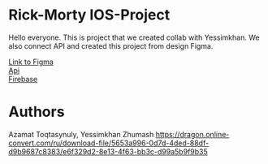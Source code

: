 # Rick-Morty IOS-Project

Hello everyone. This is project that we created collab with Yessimkhan. We also connect API and created this project from design Figma.


[Link to Figma](https://www.figma.com/file/oD1PX2y5tukbJEBPHf4Psx/Rick-%26-Morty?type=design&node-id=0-1)  
[Api](https://rickandmortyapi.com/)   
[Firebase](https://console.firebase.google.com/u/0/project/rick-morty-9be2f/overview?hl=ru)

# Authors

Azamat Toqtasynuly, Yessimkhan Zhumash
https://dragon.online-convert.com/ru/download-file/5653a996-0d7d-4ded-88df-d9b9687c8383/e6f329d2-8e13-4f63-bb3c-d99a5b9f9b35
